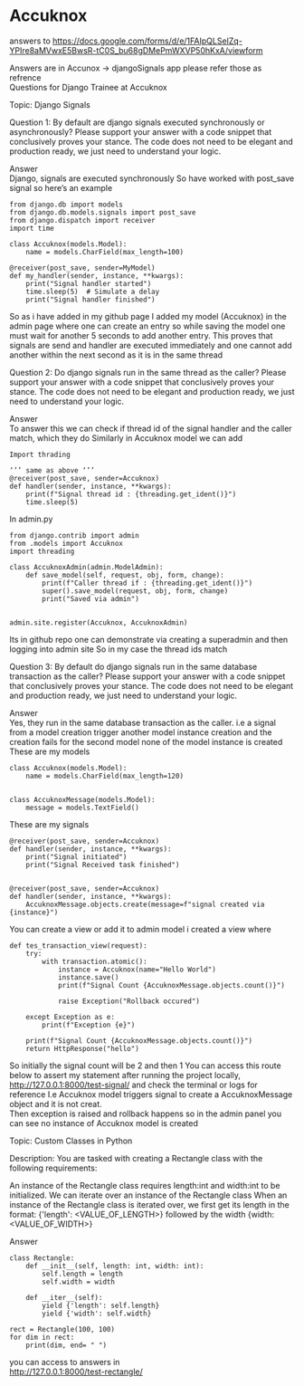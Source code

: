 # Accuknox
answers to https://docs.google.com/forms/d/e/1FAIpQLSeIZq-YPIre8aMVwxE5BwsR-tC0S_bu68gDMePmWXVP50hKxA/viewform





Answers are in Accunox -> djangoSignals app please refer those as refrence  
Questions for Django Trainee at Accuknox

Topic: Django Signals

Question 1: By default are django signals executed synchronously or asynchronously? Please support your answer with a code snippet that conclusively proves your stance. The code does not need to be elegant and production ready, we just need to understand your logic.

Answer  
Django, signals are executed synchronously
So have worked with post_save signal so here’s an example

```
from django.db import models
from django.db.models.signals import post_save
from django.dispatch import receiver
import time

class Accuknox(models.Model):
    name = models.CharField(max_length=100)

@receiver(post_save, sender=MyModel)
def my_handler(sender, instance, **kwargs):
    print("Signal handler started")
    time.sleep(5)  # Simulate a delay
    print("Signal handler finished")
 ```

So as i have added in my github page
I added my model (Accuknox) in the admin page where one can create an entry so while saving the model one must wait for another 5 seconds to add another entry.
This proves that signals are send and handler are executed immediately and one cannot add another within the next second as it is in the same thread 

Question 2: Do django signals run in the same thread as the caller? Please support your answer with a code snippet that conclusively proves your stance. The code does not need to be elegant and production ready, we just need to understand your logic.

Answer  
To answer this we can check if thread id of the signal handler and the caller match, which they do 
Similarly in Accuknox model we can add
```
Import thrading 

‘’’ same as above ‘’’
@receiver(post_save, sender=Accuknox)
def handler(sender, instance, **kwargs):
    print(f"Signal thread id : {threading.get_ident()}")
    time.sleep(5)
```
In admin.py

```
from django.contrib import admin
from .models import Accuknox
import threading

class AccuknoxAdmin(admin.ModelAdmin):
    def save_model(self, request, obj, form, change):
        print(f"Caller thread if : {threading.get_ident()}")
        super().save_model(request, obj, form, change)
        print("Saved via admin")


admin.site.register(Accuknox, AccuknoxAdmin)
```
Its in github repo one can demonstrate via creating a superadmin and then logging into admin site
So in my case the thread ids match

    

Question 3: By default do django signals run in the same database transaction as the caller? Please support your answer with a code snippet that conclusively proves your stance. The code does not need to be elegant and production ready, we just need to understand your logic.

Answer  
Yes, they run in the same database transaction as the caller. i.e a signal from a model creation trigger another model instance creation and the creation fails for the second model none of the model instance is created 
These are my models
```
class Accuknox(models.Model):
    name = models.CharField(max_length=120)


class AccuknoxMessage(models.Model):
    message = models.TextField()
```
These are my signals
```
@receiver(post_save, sender=Accuknox)
def handler(sender, instance, **kwargs):
    print("Signal initiated")
    print("Signal Received task finished")


@receiver(post_save, sender=Accuknox)
def handler(sender, instance, **kwargs):
    AccuknoxMessage.objects.create(message=f"signal created via {instance}")
```
You can create a view or add it to admin model i created a view where
```
def tes_transaction_view(request):
    try:
        with transaction.atomic():
            instance = Accuknox(name="Hello World")
            instance.save()
            print(f"Signal Count {AccuknoxMessage.objects.count()}")

            raise Exception("Rollback occured")

    except Exception as e:
        print(f"Exception {e}")

    print(f"Signal Count {AccuknoxMessage.objects.count()}")
    return HttpResponse("hello")
```
So initially the signal count will be 2 and then 1
You can access this route below to assert my statement after running the project locally,  
http://127.0.0.1:8000/test-signal/
and check the terminal or logs for reference
I.e Accuknox model triggers signal to create a AccuknoxMessage object and it is not creat.  
Then exception is raised and rollback happens so in the admin panel you can see no instance of Accuknox model is created






Topic: Custom Classes in Python

Description: You are tasked with creating a Rectangle class with the following requirements:

An instance of the Rectangle class requires length:int and width:int to be initialized.
We can iterate over an instance of the Rectangle class 
When an instance of the Rectangle class is iterated over, we first get its length in the format: {'length': <VALUE_OF_LENGTH>} followed by the width {width: <VALUE_OF_WIDTH>}

Answer  
```
class Rectangle:
    def __init__(self, length: int, width: int):
        self.length = length
        self.width = width

    def __iter__(self):
        yield {'length': self.length}
        yield {'width': self.width}
        
rect = Rectangle(100, 100)
for dim in rect:
    print(dim, end= " ")    
```

you can access to answers in   
http://127.0.0.1:8000/test-rectangle/


